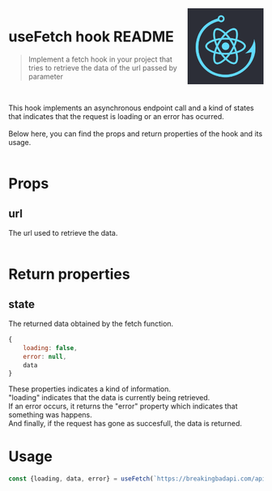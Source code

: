 <img src="../hook.png" align="right" width="150" height="150"/>

# useFetch hook README
> Implement a fetch hook in your project that tries to retrieve the data of the url passed by parameter
<br />

This hook implements an asynchronous endpoint call and a kind of states that indicates that the request is loading or an error has ocurred.
<br/><br/>
Below here, you can find the props and return properties of the hook and its usage.
<br/><br/>

# Props
## url
The url used to retrieve the data.
<br/><br/>
# Return properties
## state
The returned data obtained by the fetch function.
```javascript
{
    loading: false,
    error: null,
    data
}
```

These properties indicates a kind of information.
<br/>
"loading" indicates that the data is currently being retrieved.
<br/>
If an error occurs, it returns the "error" property which indicates that something was happens.
<br/>
And finally, if the request has gone as succesfull, the data is returned.
<br/>

# Usage
```javascript
const {loading, data, error} = useFetch(`https://breakingbadapi.com/api/quotes/1`);
```
